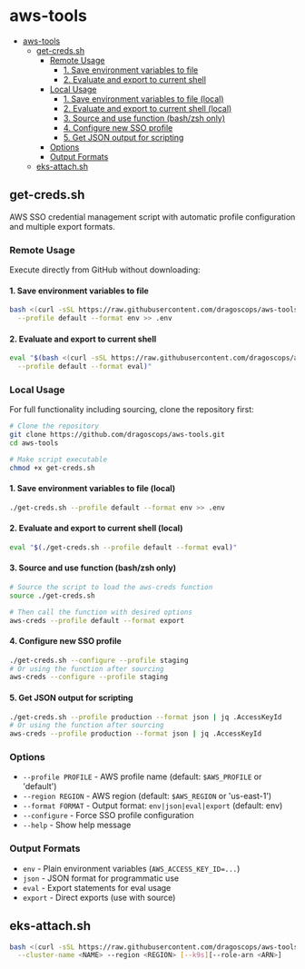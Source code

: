 # aws-tools

- [aws-tools](#aws-tools)
  - [get-creds.sh](#get-credssh)
    - [Remote Usage](#remote-usage)
      - [1. Save environment variables to file](#1-save-environment-variables-to-file)
      - [2. Evaluate and export to current shell](#2-evaluate-and-export-to-current-shell)
    - [Local Usage](#local-usage)
      - [1. Save environment variables to file (local)](#1-save-environment-variables-to-file-local)
      - [2. Evaluate and export to current shell (local)](#2-evaluate-and-export-to-current-shell-local)
      - [3. Source and use function (bash/zsh only)](#3-source-and-use-function-bashzsh-only)
      - [4. Configure new SSO profile](#4-configure-new-sso-profile)
      - [5. Get JSON output for scripting](#5-get-json-output-for-scripting)
    - [Options](#options)
    - [Output Formats](#output-formats)
  - [eks-attach.sh](#eks-attachsh)


## get-creds.sh

AWS SSO credential management script with automatic profile configuration and multiple export formats.

### Remote Usage

Execute directly from GitHub without downloading:

#### 1. Save environment variables to file

```bash
bash <(curl -sSL https://raw.githubusercontent.com/dragoscops/aws-tools/refs/heads/main/get-creds.sh) \
  --profile default --format env >> .env
```

#### 2. Evaluate and export to current shell

```bash
eval "$(bash <(curl -sSL https://raw.githubusercontent.com/dragoscops/aws-tools/refs/heads/main/get-creds.sh) \
  --profile default --format eval)"
```

### Local Usage

For full functionality including sourcing, clone the repository first:

```bash
# Clone the repository
git clone https://github.com/dragoscops/aws-tools.git
cd aws-tools

# Make script executable
chmod +x get-creds.sh
```

#### 1. Save environment variables to file (local)

```bash
./get-creds.sh --profile default --format env >> .env
```

#### 2. Evaluate and export to current shell (local)

```bash
eval "$(./get-creds.sh --profile default --format eval)"
```

#### 3. Source and use function (bash/zsh only)

```bash
# Source the script to load the aws-creds function
source ./get-creds.sh

# Then call the function with desired options
aws-creds --profile default --format export
```

#### 4. Configure new SSO profile

```bash
./get-creds.sh --configure --profile staging
# Or using the function after sourcing
aws-creds --configure --profile staging
```

#### 5. Get JSON output for scripting

```bash
./get-creds.sh --profile production --format json | jq .AccessKeyId
# Or using the function after sourcing
aws-creds --profile production --format json | jq .AccessKeyId
```

### Options

- `--profile PROFILE` - AWS profile name (default: `$AWS_PROFILE` or 'default')
- `--region REGION` - AWS region (default: `$AWS_REGION` or 'us-east-1')
- `--format FORMAT` - Output format: `env|json|eval|export` (default: env)
- `--configure` - Force SSO profile configuration
- `--help` - Show help message

### Output Formats

- `env` - Plain environment variables (`AWS_ACCESS_KEY_ID=...`)
- `json` - JSON format for programmatic use
- `eval` - Export statements for eval usage
- `export` - Direct exports (use with source)

## eks-attach.sh

```bash
bash <(curl -sSL https://raw.githubusercontent.com/dragoscops/aws-tools/refs/heads/main/eks-attach.sh) \
  --cluster-name <NAME> --region <REGION> [--k9s][--role-arn <ARN>]
```
